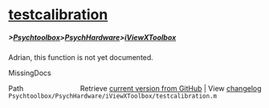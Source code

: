 # [testcalibration](testcalibration)
##### >[Psychtoolbox](Psychtoolbox)>[PsychHardware](PsychHardware)>[iViewXToolbox](iViewXToolbox)

Adrian, this function is not yet documented.


 MissingDocs



<div class="code_header" style="text-align:right;">
  <span style="float:left;">Path&nbsp;&nbsp;</span> <span class="counter">Retrieve <a href=
  "https://raw.github.com/Psychtoolbox-3/Psychtoolbox-3/beta/Psychtoolbox/PsychHardware/iViewXToolbox/testcalibration.m">current version from GitHub</a> | View <a href=
  "https://github.com/Psychtoolbox-3/Psychtoolbox-3/commits/beta/Psychtoolbox/PsychHardware/iViewXToolbox/testcalibration.m">changelog</a></span>
</div>
<div class="code">
  <code>Psychtoolbox/PsychHardware/iViewXToolbox/testcalibration.m</code>
</div>

